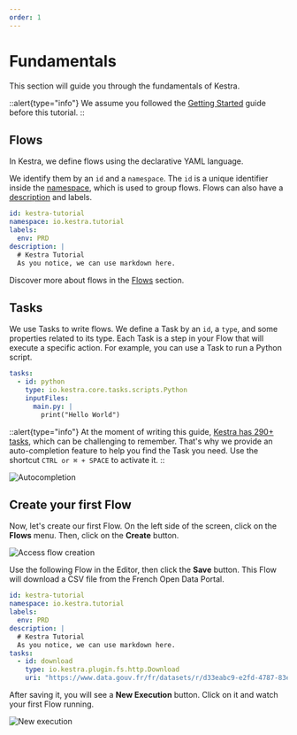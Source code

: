 ```yaml
---
order: 1
---
```


# Fundamentals

This section will guide you through the fundamentals of Kestra.

::alert{type="info"}
We assume you followed the [Getting Started](../getting-started) guide before this tutorial.
::

## Flows

In Kestra, we define flows using the declarative YAML language.

We identify them by an `id` and a `namespace`. The `id` is a unique identifier inside the [namespace](https://kestra.io/docs/concepts/flows.html#namespace), which is used to group flows. Flows can also have a [description](https://kestra.io/docs/developer-guide/documentation/) and labels.

```yaml
id: kestra-tutorial
namespace: io.kestra.tutorial
labels:
  env: PRD
description: |
  # Kestra Tutorial
  As you notice, we can use markdown here.
```

Discover more about flows in the [Flows](../flows) section.

## Tasks

We use Tasks to write flows. We define a Task by an `id`, a `type`, and some properties related to its type. Each Task is a step in your Flow that will execute a specific action. For example, you can use a Task to run a Python script.

```yaml
tasks:
  - id: python
    type: io.kestra.core.tasks.scripts.Python
    inputFiles:
      main.py: |
        print("Hello World")
```

::alert{type="info"}
At the moment of writing this guide, [Kestra has 290+ tasks](https://kestra.io/plugins/), which can be challenging to remember. That's why we provide an auto-completion feature to help you find the Task you need. Use the shortcut `CTRL or ⌘ + SPACE` to activate it.
::

![Autocompletion](/docs/tutorial/fundamentals/autocomplete.gif)

## Create your first Flow

Now, let's create our first Flow. On the left side of the screen, click on the **Flows** menu.
Then, click on the **Create** button.

![Access flow creation](/docs/tutorial/fundamentals/create-button.png)

Use the following Flow in the Editor, then click the **Save** button.
This Flow will download a CSV file from the French Open Data Portal.

```yaml
id: kestra-tutorial
namespace: io.kestra.tutorial
labels:
  env: PRD
description: |
  # Kestra Tutorial
  As you notice, we can use markdown here.
tasks:
  - id: download
    type: io.kestra.plugin.fs.http.Download
    uri: "https://www.data.gouv.fr/fr/datasets/r/d33eabc9-e2fd-4787-83e5-a5fcfb5af66d"
```

After saving it, you will see a **New Execution** button. Click on it and watch your first Flow running.

![New execution](/docs/tutorial/fundamentals/new-execution.png)


<NextStep message="The next step is to add Inputs to your flow" link="../inputs/"/>
